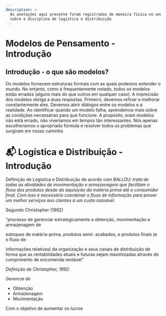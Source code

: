 ```yaml
---
description: >-
  As anotações aqui presente foram registradas de maneira física no ano de 2013 - 2023
  sobre a disciplina de logística e distribuição
---
```


# Modelos de Pensamento - Introdução 

## Introdução - o que são modelos?
Os modelos fornecem estruturas formais com as quais podemos entender o mundo. No entanto, como é frequentemente notado, todos os modelos estão errados (alguns mais do que outros em qualquer caso).
A imprecisão dos modelos obriga a duas respostas. Primeiro, devemos refinar e melhorar constantemente eles. Devemos abrir diálogos entre os modelos e a realidade. Ao identificar quando um modelo falha, aprendemos mais sobre as condições necessárias para que funcione. A propósito, eram modelos não está errado, não viveríamos em tempos tão interessantes. Nós apenas escolheríamos o apropriado fórmula e resolver todos os problemas que surgiram em nosso caminho


# 📬 Logística e Distribuição - Introdução

Definição de Logística e Distribuição de acordo com _BALLOU: trata de todas as atividades de movimentação e armazenagem que facilitam o fluxo dos produtos desde da aquisição da matéria prima até o consumidor final. Com isso é necessário coordenar o fluxo de informação para prover um melhor serviços aos clientes a um custo razoável._&#x20;

Segundo Christopher (1992)

“processo de gerenciar estrategicamente a obtenção, movimentação e armazenagem de

estoques de matéria-prima, produtos semi- acabados, e produtos finais (e o fluxo de

informações relativas) da organização e seus canais de distribuição de forma que as rentabilidades atuais e futuras sejam maximizadas através do cumprimento de encomenda rentável”

_Definição de Christopher, 1992:_&#x20;

_Gerencia de_&#x20;

* Obtenção
* Armazenagem
* Movimentação

Com o objetivo de aumentar os lucros










##
